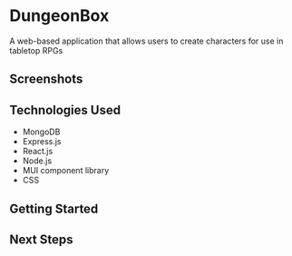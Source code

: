 # DungeonBox

A web-based application that allows users to create characters for use in tabletop RPGs

## Screenshots

## Technologies Used

<ul>
  <li>MongoDB</li>
  <li>Express.js</li>
  <li>React.js</li>
  <li>Node.js</li>
  <li>MUI component library</li>
  <li>CSS</li>
</ul>

## Getting Started

## Next Steps
